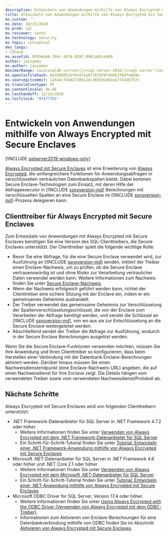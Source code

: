 ```yaml
---
description: Entwickeln von Anwendungen mithilfe von Always Encrypted mit Secure Enclaves
title: Entwickeln von Anwendungen mithilfe von Always Encrypted mit Secure Enclaves | Microsoft-Dokumentation
ms.custom: ''
ms.date: 10/15/2019
ms.prod: sql
ms.reviewer: vanto
ms.technology: security
ms.topic: conceptual
dev_langs:
- CSharp
ms.assetid: 9595eb66-284c-4474-828f-8961a05ce989
author: jaszymas
ms.author: jaszymas
monikerRange: =azuresqldb-current||>=sql-server-2016||>=sql-server-linux-2017||=azuresqldb-mi-current
ms.openlocfilehash: 0a358095cbf9c87aa6f767bf9f4dd52f8dfe6b9e
ms.sourcegitcommit: 1a544cf4dd2720b124c3697d1e62ae7741db757c
ms.translationtype: HT
ms.contentlocale: de-DE
ms.lasthandoff: 12/14/2020
ms.locfileid: "97477701"
---
```

# <a name="develop-applications-using-always-encrypted-with-secure-enclaves"></a>Entwickeln von Anwendungen mithilfe von Always Encrypted mit Secure Enclaves
[!INCLUDE [sqlserver2019-windows-only](../../../includes/applies-to-version/sqlserver2019-windows-only.md)]

[Always Encrypted mit Secure Enclaves](always-encrypted-enclaves.md) ist eine Erweiterung von [Always Encrypted](always-encrypted-database-engine.md), die umfangreichere Funktionen für Anwendungsabfragen in verschlüsselten vertraulichen Datenbankspalten bietet. Dabei kommen Secure Enclave-Technologien zum Einsatz, mit deren Hilfe der Abfrageexecutor in [!INCLUDE [ssnoversion-md](../../../includes/ssnoversion-md.md)] Berechnungen mit verschlüsselten Spalten an eine Secure Enclave im [!INCLUDE [ssnoversion-md](../../../includes/ssnoversion-md.md)]-Prozess delegieren kann.

## <a name="client-driver-for-always-encrypted-with-secure-enclaves"></a>Clienttreiber für Always Encrypted mit Secure Enclaves

Zum Entwickeln von Anwendungen mit Always Encrypted mit Secure Enclaves benötigen Sie eine Version des SQL-Clienttreibers, die Secure Enclaves unterstützt. Der Clienttreiber spielt die folgende wichtige Rolle:
- Bevor Sie eine Abfrage, für die eine Secure Enclave verwendet wird, zur Ausführung an [!INCLUDE [ssnoversion-md](../../../includes/ssnoversion-md.md)] senden, initiiert der Treiber einen Enclave-Nachweis, um zu prüfen, ob die Secure Enclave vertrauenswürdig ist und ohne Risiko zur Verarbeitung vertraulicher Daten verwendet werden kann. Weitere Informationen zum Nachweis finden Sie unter [Secure Enclave-Nachweis](always-encrypted-enclaves.md#secure-enclave-attestation).
- Wenn der Nachweis erfolgreich geführt werden kann, richtet der Clienttreiber eine sichere Sitzung mit der Enclave ein, indem er ein gemeinsames Geheimnis aushandelt.
- Der Treiber verwendet das gemeinsame Geheimnis zur Verschlüsselung der Spaltenverschlüsselungsschlüssel, die von der Enclave zum Verarbeiten der Abfrage benötigt werden, und sendet die Schlüssel an [!INCLUDE [ssnoversion-md](../../../includes/ssnoversion-md.md)], von wo aus sie zur Entschlüsselung an die Secure Enclave weitergeleitet werden. 
- Abschließend sendet der Treiber die Abfrage zur Ausführung, wodurch in der Secure Enclave Berechnungen ausgelöst werden.

Wenn Sie die Secure Enclave-Funktionen verwenden möchten, müssen Sie Ihre Anwendung und Ihren Clienttreiber so konfigurieren, dass beim Herstellen einer Verbindung mit der Datenbank Enclave-Berechnungen aktiviert werden. Darüber hinaus müssen Sie einen Nachweisdienstendpunkt (eine Enclave-Nachweis-URL) angeben, die auf einen Nachweisdienst für Ihre Enclave zeigt. Die Details hängen vom verwendeten Treiber sowie vom verwendeten Nachweisdienst/Protokoll ab.

## <a name="next-steps"></a>Nächste Schritte

Always Encrypted mit Secure Enclaves wird von folgenden Clienttreibern unterstützt:
- .NET Framework-Datenanbieter für SQL Server in .NET Framework 4.7.2 oder höher. 
    - Weitere Informationen finden Sie unter [Verwenden von Always Encrypted mit dem .NET Framework-Datenanbieter für SQL Server](../../../relational-databases/security/encryption/develop-using-always-encrypted-with-net-framework-data-provider.md)
    - Ein Schritt-für-Schritt-Tutorial finden Sie unter [Tutorial: Entwickeln einer .NET Framework-Anwendung mithilfe von Always Encrypted mit Secure Enclaves](../tutorial-always-encrypted-enclaves-develop-net-framework-apps.md)
- Microsoft .NET-Datenanbieter für SQL Server in .NET Framework 4.6 oder höher und .NET Core 2.1 oder höher 
    - Weitere Informationen finden Sie unter [Verwenden von Always Encrypted mit dem Microsoft .NET-Datenanbieter für SQL Server](../../../connect/ado-net/sql/sqlclient-support-always-encrypted.md).
    - Ein Schritt-für-Schritt-Tutorial finden Sie unter [Tutorial: Entwickeln einer .NET-Anwendung mithilfe von Always Encrypted mit Secure Enclaves](../../../connect/ado-net/sql/tutorial-always-encrypted-enclaves-develop-net-apps.md)
- Microsoft ODBC Driver for SQL Server, Version 17.4 oder höher. 
    - Weitere Informationen finden Sie unter [Using Always Encrypted with the ODBC Driver (Verwenden von Always Encrypted mit dem ODBC-Treiber)](../../../connect/odbc/using-always-encrypted-with-the-odbc-driver.md). 
    - Informationen zum Aktivieren von Enclave-Berechnungen für eine Datenbankverbindung mithilfe von ODBC finden Sie im Abschnitt [Aktivieren von Always Encrypted mit Secure Enclaves](../../../connect/odbc/using-always-encrypted-with-the-odbc-driver.md#enabling-always-encrypted-with-secure-enclaves).
